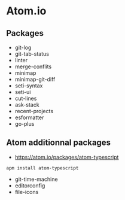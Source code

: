 # Atom.io

## Packages

* git-log
* git-tab-status
* linter
* merge-conflits
* minimap
* minimap-git-diff
* seti-syntax
* seti-ui
* cut-lines
* ask-stack
* recent-projects
* esformatter
* go-plus

## Atom additionnal packages

* https://atom.io/packages/atom-typescript

 ```
 apm install atom-typescript
```
* git-time-machine
* editorconfig
* file-icons
